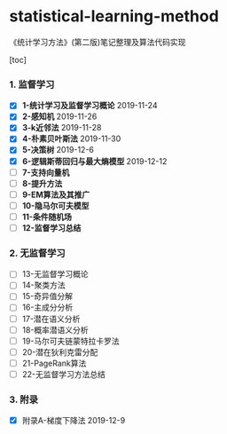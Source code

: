 # statistical-learning-method
《统计学习方法》(第二版)笔记整理及算法代码实现

[toc]

### 1. 监督学习

- [x] **1-统计学习及监督学习概论**        2019-11-24
- [x] **2-感知机**                                       2019-11-26
- [x] **3-k近邻法**                                     2019-11-28
- [x] **4-朴素贝叶斯法**                            2019-11-30
- [x] **5-决策树**                                        2019-12-6  
- [x] **6-逻辑斯蒂回归与最大熵模型**     2019-12-12 
- [ ] **7-支持向量机**
- [ ] **8-提升方法**
- [ ] **9-EM算法及其推广**
- [ ] **10-隐马尔可夫模型**
- [ ] **11-条件随机场**
- [ ] **12-监督学习总结**

### 2. 无监督学习

- [ ] 13-无监督学习概论
- [ ] 14-聚类方法
- [ ] 15-奇异值分解
- [ ] 16-主成分分析
- [ ] 17-潜在语义分析
- [ ] 18-概率潜语义分析
- [ ] 19-马尔可夫链蒙特拉卡罗法
- [ ] 20-潜在狄利克雷分配
- [ ] 21-PageRank算法
- [ ] 22-无监督学习方法总结

### 3. 附录

- [x]  附录A-梯度下降法 2019-12-9 

 



